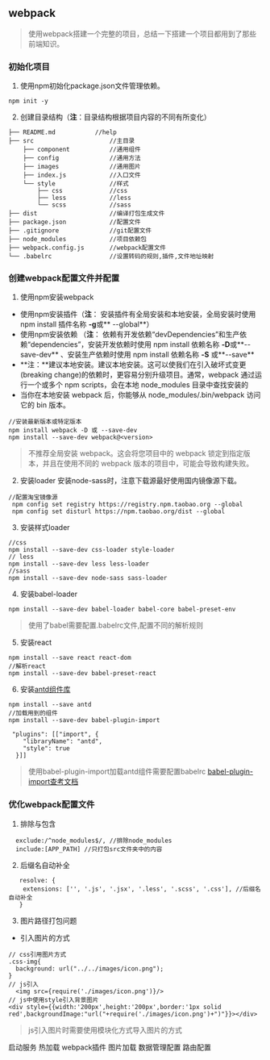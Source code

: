 ## webpack
> 使用webpack搭建一个完整的项目，总结一下搭建一个项目都用到了那些前端知识。

### 初始化项目
1. 使用npm初始化package.json文件管理依赖。
```
npm init -y
```
2. 创建目录结构（**注**：目录结构根据项目内容的不同有所变化）
```
├── README.md           //help
├── src                     //主目录
	├── component           //通用组件
	├── config              //通用方法
	├── images              //通用图片
	├── index.js            //入口文件
	└── style               //样式
	    ├── css             //css
	    ├── less            //less
	    └── scss            //sass
├── dist                    //编译打包生成文件
├── package.json            //配置文件
├── .gitignore              //git配置文件
├── node_modules            //项目依赖包
├── webpack.config.js       //webpack配置文件
└── .babelrc                //设置转码的规则,插件,文件地址映射
```

### 创建webpack配置文件并配置

1. 使用npm安装webpack
- 使用npm安装插件（**注**： 安装插件有全局安装和本地安装，全局安装时使用 npm install 插件名称 **-g**或** --global**）
- 使用npm安装依赖 （**注**： 依赖有开发依赖“devDependencies”和生产依赖“dependencies”，安装开发依赖时使用 npm install 依赖名称 **-D**或**--save-dev** 、安装生产依赖时使用 npm install 依赖名称 **-S** 或**--save**
- **注：**建议本地安装。建议本地安装。这可以使我们在引入破坏式变更(breaking change)的依赖时，更容易分别升级项目。通常，webpack 通过运行一个或多个 npm scripts，会在本地 node_modules 目录中查找安装的 
- 当你在本地安装 webpack 后，你能够从 node_modules/.bin/webpack 访问它的 bin 版本。
```
//安装最新版本或特定版本
npm install webpack -D 或 --save-dev
npm install --save-dev webpack@<version>
```
> 不推荐全局安装 webpack。这会将您项目中的 webpack 锁定到指定版本，并且在使用不同的 webpack 版本的项目中，可能会导致构建失败。

2. 安装loader
安装node-sass时，注意下载源最好使用国内镜像源下载。
```
//配置淘宝镜像源
 npm config set registry https://registry.npm.taobao.org --global
 npm config set disturl https://npm.taobao.org/dist --global   
```
3. 安装样式loader
```
//css
npm install --save-dev css-loader style-loader
// less
npm install --save-dev less less-loader
//sass
npm install --save-dev node-sass sass-loader
```
4. 安装babel-loader
```
npm install --save-dev babel-loader babel-core babel-preset-env
```
> 使用了babel需要配置.babelrc文件,配置不同的解析规则
5. 安装react
```
npm install --save react react-dom 
//解析react
npm install --save-dev babel-preset-react 
```
6. 安装[antd组件库](https://ant.design/docs/react/introduce-cn)
```
npm install --save antd 
//加载用到的组件
npm install --save-dev babel-plugin-import
```
```
 "plugins": [["import", {
    "libraryName": "antd",
    "style": true
  }]]
```
> 使用babel-plugin-import加载antd组件需要配置babelrc [babel-plugin-import查考文档](https://github.com/ant-design/babel-plugin-import)

### 优化webpack配置文件
1. 排除与包含
```
  exclude:/^node_modules$/, //排除node_modules
  include:[APP_PATH] //只打包src文件夹中的内容
```
2. 后缀名自动补全
```
   resolve: {
    extensions: ['', '.js', '.jsx', '.less', '.scss', '.css'], //后缀名自动补全
   }
```
3. 图片路径打包问题
- 引入图片的方式
```
// css引用图片方式
.css-img{
  background: url("../../images/icon.png");
}
// js引入
  <img src={require('./images/icon.png')}/>
// js中使用style引入背景图片
<div style={{width:'200px',height:'200px',border:'1px solid red',backgroundImage:"url("+require('./images/icon.png')+")"}}></div>  
```
> js引入图片时需要使用模块化方式导入图片的方式

启动服务
热加载
webpack插件
图片加载
数据管理配置 
路由配置

